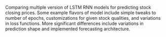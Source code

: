 Comparing multiple version of LSTM RNN models for predicting stock closing prices. Some example flavors of model include simple tweaks to number of epochs, customizations for given stock qualities, and variations in loss functions. More significant differences include variations in prediction shape and implemented forecasting architecture.
